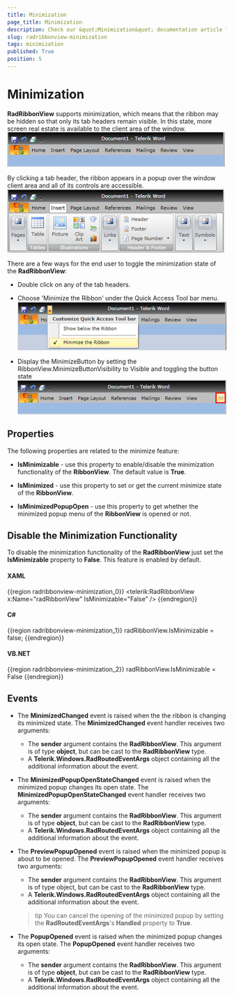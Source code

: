 ```yaml
---
title: Minimization
page_title: Minimization
description: Check our &quot;Minimization&quot; documentation article for the RadRibbonView WPF control.
slug: radribbonview-minimization
tags: minimization
published: True
position: 5
---
```


# Minimization

__RadRibbonView__ supports minimization, which means that the ribbon may be hidden so that only its tab headers remain visible. In this state, more screen real estate is available to the client area of the window.
![](images/RibbonView_Minimized.png)

By clicking a tab header, the ribbon appears in a popup over the window client area and all of its controls are accessible.
![](images/RibbonView_MinimizedPopup.png)

There are a few ways for the end user to toggle the minimization state of the __RadRibbonView__:			

* Double click on any of the tab headers.				

* Choose 'Minimize the Ribbon' under the Quick Access Tool bar menu.
	![](images/RibbonView_Minimize_QAT.png)

* Display the MinimizeButton by setting the RibbonView.MinimizeButtonVisibility to Visible and toggling the button state
	![](images/RibbonView_Minimize_Button.png)

## Properties

The following properties are related to the minimize feature:

* __IsMinimizable__ - use this property to enable/disable the minimization functionality of the __RibbonView__. The default value is __True__.					

* __IsMinimized__ - use this property to set or get the current minimize state of the __RibbonView__.					

* __IsMinimizedPopupOpen__ - use this property to get whether the minimized popup menu of the __RibbonView__ is opened or not.					

## Disable the Minimization Functionality

To disable the minimization functionality of the __RadRibbonView__ just set the __IsMinimizable__ property to __False__. This feature is enabled by default.				

#### __XAML__
{{region radribbonview-minimization_0}}
	<telerik:RadRibbonView x:Name="radRibbonView" IsMinimizable="False" />
{{endregion}}

#### __C#__
{{region radribbonview-minimization_1}}
	radRibbonView.IsMinimizable = false;
{{endregion}}

#### __VB.NET__
{{region radribbonview-minimization_2}}
	radRibbonView.IsMinimizable = False
{{endregion}}

## Events

* The __MinimizedChanged__ event is raised when the the ribbon is changing its minimized state. The __MinimizedChanged__ event handler receives two arguments:
	* The __sender__ argument contains the __RadRibbonView__. This argument is of type __object__, but can be cast to the __RadRibbonView__ type.
	* A __Telerik.Windows.RadRoutedEventArgs__ object containing all the additional information about the event.							

* The __MinimizedPopupOpenStateChanged__ event is raised when the minimized popup changes its open state. The __MinimizedPopupOpenStateChanged__ event handler receives two arguments:
	* The __sender__ argument contains the __RadRibbonView__. This argument is of type __object__, but can be cast to the __RadRibbonView__ type.
	* A __Telerik.Windows.RadRoutedEventArgs__ object containing all the additional information about the event.

* The __PreviewPopupOpened__ event is raised when the minimized popup is about to be opened. The __PreviewPopupOpened__ event handler receives two arguments:
	* The __sender__ argument contains the __RadRibbonView__. This argument is of type object, but can be cast to the __RadRibbonView__ type.
	* A __Telerik.Windows.RadRoutedEventArgs__ object containing all the additional information about the event.

	>tip You can cancel the opening of the minimized popup by setting the __RadRoutedEventArgs__'s __Handled__ property to __True__.						

* The __PopupOpened__ event is raised when the minimized popup changes its open state. The __PopupOpened__ event handler receives two arguments:
	* The __sender__ argument contains the __RadRibbonView__. This argument is of type __object__, but can be cast to the __RadRibbonView__ type.
	* A __Telerik.Windows.RadRoutedEventArgs__ object containing all the additional information about the event.